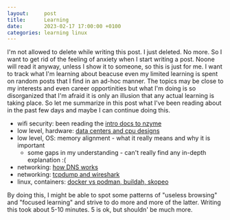 ```yaml
---
layout:     post
title:      Learning
date:       2023-02-17 17:00:00 +0100
categories: learning linux
---
```


I'm not allowed to delete while writing this post.
I just deleted. No more. So I want to get rid of the feeling
of anxiety when I start writing a post. Noone will read it anyway, unless
I show it to someone, so this is just for me.
I want to track what I'm learning about beacuse even my limited learning
is spent on random posts that I find in an ad-hoc manner. The topics
may be close to my interests and even career opportinities but what I'm doing
is so disorganized that I'm afraid it is only an illusion that any actual
learning is taking place.
So let me summarize in this post what I've been reading about in the past
few days and maybe I can continue doing this.

- wifi security: been reading the [intro docs to nzyme][nzyme]
- low level, hardware: [data centers and cpu designs][dick-sites-dc]
- low level, OS: memory alignment - what it really means and why it is important
	- some gaps in my understanding - can't really find any in-depth explanation :(
- networking: [how DNS works][linux-dns]
- networking: [tcpdump and wireshark][julia-wireshark]
- linux, containers: [docker vs podman, buildah, skopeo][goodbye-docker]

By doing this, I might be able to spot some patterns of "useless browsing" and
"focused learning" and strive to do more and more of the latter.
Writing this took about 5-10 minutes. 5 is ok, but shouldn' be much more.

[nzyme]: https://v1.nzyme.org/docs/wireless-security-basics/introduction
[dick-sites-dc]: https://www.youtube.com/watch?v=QBu2Ae8-8LM&ab_channel=UNCComputerScience
[linux-dns]: https://zwischenzugs.com/2018/06/08/anatomy-of-a-linux-dns-lookup-part-i/
[julia-wireshark]: https://jvns.ca/blog/2016/03/16/tcpdump-is-amazing/
[goodbye-docker]: https://zwischenzugs.com/2019/07/27/goodbye-docker-purging-is-such-sweet-sorrow/